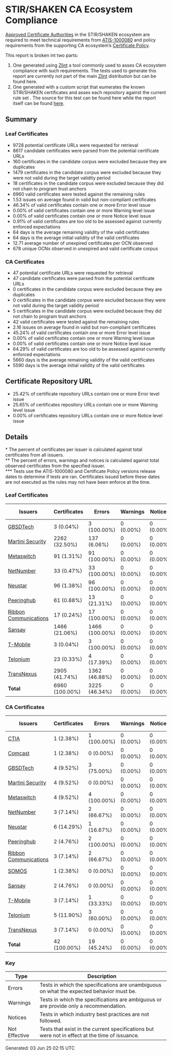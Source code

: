 # STIR/SHAKEN CA Ecosystem Compliance

[Approved Certificate Authorities](https://ecosystemcompliance.martinisecurity.com/#:~:text=Approved%20Certificate%20Authorities) in the STIR/SHAKEN ecosystem are required to meet technical requirements from [ATIS-1000080](https://access.atis.org/apps/group_public/document.php?document_id=62163) and policy requirements from the supporting CA ecosystem’s [Certificate Policy](https://authenticate.iconectiv.com/documents-authenticate).

This report is broken int two parts:
1. One generated using [Zlint](https://github.com/zmap/zlint) a tool commonly used to asses CA ecosystem compliance with such requirements. The tests used to generate this report are currently not part of the main [Zlint](https://github.com/martinisecurity/zlint) distribution but can be found here.
2. One generated with a custom script that eumerates the known STIR/SHAKEN certificates and asses each repository against the current rule set . The source for this test can be found here while the report itself can be found [here](REPOS/README.md).

## Summary

### Leaf Certificates

- 9728 potential certificate URLs were requested for retrieval
- 8617 candidate certificates were parsed from the potential certificate URLs
- 160 certificates in the candidate corpus were excluded because they are duplicates
- 1479 certificates in the candidate corpus were excluded because they were not valid during the target validity period
- 18 certificates in the candidate corpus were excluded because they did not chain to program trust anchors
- 6960 valid certificates were tested against the remaining rules
- 1.53 issues on average found in valid but non-compliant certificates
- 46.34% of valid certificates contain one or more Error level issue
- 0.00% of valid certificates contain one or more Warning level issue
- 0.00% of valid certificates contain one or more Notice level issue
- 0.91% of valid certificates are too old to be assessed against currently enforced expectations
- 64 days is the average remaining validity of the valid certificates
- 64 days is the average initial validity of the valid certificates
- 12.71 average number of unexpired certificates per OCN observed
- 678 unique OCNs observed in unexpired and valid certificate corpus

### CA Certificates

- 47 potential certificate URLs were requested for retrieval
- 47 candidate certificates were parsed from the potential certificate URLs
- 0 certificates in the candidate corpus were excluded because they are duplicates
- 0 certificates in the candidate corpus were excluded because they were not valid during the target validity period
- 5 certificates in the candidate corpus were excluded because they did not chain to program trust anchors
- 42 valid certificates were tested against the remaining rules
- 2.16 issues on average found in valid but non-compliant certificates
- 45.24% of valid certificates contain one or more Error level issue
- 0.00% of valid certificates contain one or more Warning level issue
- 0.00% of valid certificates contain one or more Notice level issue
- 64.29% of valid certificates are too old to be assessed against currently enforced expectations
- 5660 days is the average remaining validity of the valid certificates
- 5590 days is the average initial validity of the valid certificates

## Certificate Repository URL

- 25.42% of certificate repository URLs contain one or more Error level issue
- 25.65% of certificates repository URLs contain one or more Warning level issue
- 0.00% of certificates repository URLs contain one or more Notice level issue

## Details

\* The percent of certificates per issuer is calculated against total certificates from all issuers.\
\*\* The percent of errors, warnings and notices is calculated against total observed certificates from the specified issuer.\
\*\*\* Tests use the ATIS-1000080 and Certificate Policy versions release dates to determine if tests are ran. Certificates issued before these dates are not executed as the rules may not have been enforce at the time.

### Leaf Certificates

| Issuers | Certificates | Errors | Warnings | Notices | Not Effective |
|---------|--------------|--------|----------|---------|---------------|
| [GBSDTech](CERTS/GBSDTech/README.md#leaf-certificates) | 3 (0.04%) | 3 (100.00%) | 0 (0.00%) | 0 (0.00%) | 0 (0.00%) |
| [Martini Security](CERTS/Martini_Security/README.md#leaf-certificates) | 2262 (32.50%) | 137 (6.06%) | 0 (0.00%) | 0 (0.00%) | 2 (0.09%) |
| [Metaswitch](CERTS/Metaswitch/README.md#leaf-certificates) | 91 (1.31%) | 91 (100.00%) | 0 (0.00%) | 0 (0.00%) | 41 (45.05%) |
| [NetNumber](CERTS/NetNumber/README.md#leaf-certificates) | 33 (0.47%) | 33 (100.00%) | 0 (0.00%) | 0 (0.00%) | 0 (0.00%) |
| [Neustar](CERTS/Neustar/README.md#leaf-certificates) | 96 (1.38%) | 96 (100.00%) | 0 (0.00%) | 0 (0.00%) | 10 (10.42%) |
| [Peeringhub](CERTS/Peeringhub/README.md#leaf-certificates) | 61 (0.88%) | 13 (21.31%) | 0 (0.00%) | 0 (0.00%) | 2 (3.28%) |
| [Ribbon Communications](CERTS/Ribbon_Communications/README.md#leaf-certificates) | 17 (0.24%) | 17 (100.00%) | 0 (0.00%) | 0 (0.00%) | 1 (5.88%) |
| [Sansay](CERTS/Sansay/README.md#leaf-certificates) | 1466 (21.06%) | 1466 (100.00%) | 0 (0.00%) | 0 (0.00%) | 6 (0.41%) |
| [T-Mobile](CERTS/T-Mobile/README.md#leaf-certificates) | 3 (0.04%) | 3 (100.00%) | 0 (0.00%) | 0 (0.00%) | 1 (33.33%) |
| [Telonium](CERTS/Telonium/README.md#leaf-certificates) | 23 (0.33%) | 4 (17.39%) | 0 (0.00%) | 0 (0.00%) | 0 (0.00%) |
| [TransNexus](CERTS/TransNexus/README.md#leaf-certificates) | 2905 (41.74%) | 1362 (46.88%) | 0 (0.00%) | 0 (0.00%) | 0 (0.00%) |
| **Total** | 6960 (100.00%) | 3225 (46.34%) | 0 (0.00%) | 0 (0.00%) | 63 (0.91%) |

### CA Certificates

| Issuers | Certificates | Errors | Warnings | Notices | Not Effective |
|---------|--------------|--------|----------|---------|---------------|
| [CTIA](CERTS/CTIA/README.md#ca-certificates) | 1 (2.38%) | 1 (100.00%) | 0 (0.00%) | 0 (0.00%) | 0 (0.00%) |
| [Comcast](CERTS/Comcast/README.md#ca-certificates) | 1 (2.38%) | 0 (0.00%) | 0 (0.00%) | 0 (0.00%) | 1 (100.00%) |
| [GBSDTech](CERTS/GBSDTech/README.md#ca-certificates) | 4 (9.52%) | 3 (75.00%) | 0 (0.00%) | 0 (0.00%) | 2 (50.00%) |
| [Martini Security](CERTS/Martini_Security/README.md#ca-certificates) | 4 (9.52%) | 0 (0.00%) | 0 (0.00%) | 0 (0.00%) | 2 (50.00%) |
| [Metaswitch](CERTS/Metaswitch/README.md#ca-certificates) | 4 (9.52%) | 4 (100.00%) | 0 (0.00%) | 0 (0.00%) | 2 (50.00%) |
| [NetNumber](CERTS/NetNumber/README.md#ca-certificates) | 3 (7.14%) | 2 (66.67%) | 0 (0.00%) | 0 (0.00%) | 3 (100.00%) |
| [Neustar](CERTS/Neustar/README.md#ca-certificates) | 6 (14.29%) | 1 (16.67%) | 0 (0.00%) | 0 (0.00%) | 6 (100.00%) |
| [Peeringhub](CERTS/Peeringhub/README.md#ca-certificates) | 2 (4.76%) | 2 (100.00%) | 0 (0.00%) | 0 (0.00%) | 2 (100.00%) |
| [Ribbon Communications](CERTS/Ribbon_Communications/README.md#ca-certificates) | 3 (7.14%) | 2 (66.67%) | 0 (0.00%) | 0 (0.00%) | 2 (66.67%) |
| [SOMOS](CERTS/SOMOS/README.md#ca-certificates) | 1 (2.38%) | 0 (0.00%) | 0 (0.00%) | 0 (0.00%) | 0 (0.00%) |
| [Sansay](CERTS/Sansay/README.md#ca-certificates) | 2 (4.76%) | 0 (0.00%) | 0 (0.00%) | 0 (0.00%) | 2 (100.00%) |
| [T-Mobile](CERTS/T-Mobile/README.md#ca-certificates) | 3 (7.14%) | 1 (33.33%) | 0 (0.00%) | 0 (0.00%) | 3 (100.00%) |
| [Telonium](CERTS/Telonium/README.md#ca-certificates) | 5 (11.90%) | 3 (60.00%) | 0 (0.00%) | 0 (0.00%) | 0 (0.00%) |
| [TransNexus](CERTS/TransNexus/README.md#ca-certificates) | 3 (7.14%) | 0 (0.00%) | 0 (0.00%) | 0 (0.00%) | 2 (66.67%) |
| **Total** | 42 (100.00%) | 19 (45.24%) | 0 (0.00%) | 0 (0.00%) | 27 (64.29%) |

### Key

| Type | Description |
|------|-------------|
| Errors | Tests in which the specifications are unambiguous on what the expected behavior must be. |
| Warnings | Tests in which the specifications are ambiguous or are provide only a recommendation. |
| Notices | Tests in which industry best practices are not followed. |
| Not Effective | Tests that exist in the current specifications but were not in effect at the time of issuance. |


Generated: 03 Jun 25 02:15 UTC